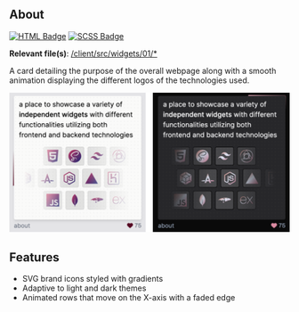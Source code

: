 ## About

[![HTML Badge](https://img.shields.io/badge/HTML-703F77)](https://github.com/aniqatc/playground)
[![SCSS Badge](https://img.shields.io/badge/SCSS-703F77)](https://github.com/aniqatc/playground)

**Relevant file(s)**: [/client/src/widgets/01/\*](../../client/src/widgets/01/)

A card detailing the purpose of the overall webpage along with a smooth animation displaying the different logos of the technologies used.

<a href="https://playground.aniqa.dev/"><img src="/docs/screenshots/widget-01_v1.png"></a>

## Features

- SVG brand icons styled with gradients
- Adaptive to light and dark themes
- Animated rows that move on the X-axis with a faded edge
